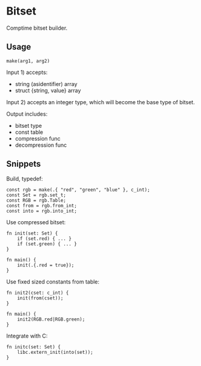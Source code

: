 # Bitset

Comptime bitset builder.

## Usage

```zig
make(arg1, arg2)
```

Input 1) accepts:

- string (asidentifier) array
- struct {string, value} array

Input 2) accepts an integer type, which will become the base type of bitset.

Output includes:

- bitset type
- const table
- compression func
- decompression func

## Snippets

Build, typedef:

```zig
const rgb = make(.{ "red", "green", "blue" }, c_int);
const Set = rgb.set_t;
const RGB = rgb.Table;
const from = rgb.from_int;
const into = rgb.into_int;
```

Use compressed bitset:

```zig
fn init(set: Set) {
    if (set.red) { ... }
    if (set.green) { ... }
}

fn main() {
    init(.{.red = true});
}
```

Use fixed sized constants from table:

```zig
fn init2(cset: c_int) {
    init(from(cset));
}

fn main() {
    init2(RGB.red|RGB.green);
}
```

Integrate with C:

```zig
fn initc(set: Set) {
    libc.extern_init(into(set));
}
```
